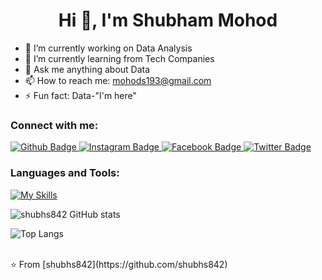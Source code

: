  <h1 align="center">Hi 👋, I'm Shubham Mohod</h1>

- 🔭 I’m currently working on Data Analysis
- 🌱 I’m currently learning from Tech Companies
- 💬 Ask me anything about Data
- 📫 How to reach me: mohods193@gmail.com
- ⚡ Fun fact: Data-"I'm here" 
  
### Connect with me:
<div id="badges">
  <a href="https://github.com/shubhs842">
    <img src="https://img.shields.io/badge/Github-white?style=for-the-badge&logo=Github&logoColor=black" alt="Github Badge"/>
  </a>
   <a href="https://www.instagram.com/idk_its.me8">
    <img src="https://img.shields.io/badge/Instagram-purple?style=for-the-badge&logo=instagram&logoColor=white" alt="Instagram Badge"/>
  </a>
   <a href="https://fb.com/shubham.mohod.16568">
    <img src="https://img.shields.io/badge/Facebook-blue?style=for-the-badge&logo=facebook&logoColor=white" alt="Facebook Badge"/>
  </a>
   <a href="https://twitter.com/mohods193">
    <img src="https://img.shields.io/badge/Twitter-blue?style=for-the-badge&logo=twitter&logoColor=white" alt="Twitter Badge"/>
  </a>
</div>

### Languages and Tools:
[![My Skills](https://skillicons.dev/icons?i=python,html,css,github,git,anaconda,vsode&perline=3)](https://skillicons.dev)

![shubhs842 GitHub stats](https://github-readme-stats.vercel.app/api?username=shubhs842&show_icons=true&theme=dark)

![Top Langs](https://github-readme-stats.vercel.app/api/top-langs/?username=shubhs842&theme=dark)


<br>
⭐️ From [shubhs842](https://github.com/shubhs842)
